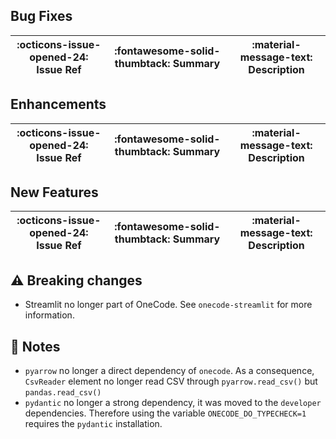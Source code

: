 ## Bug Fixes

:octicons-issue-opened-24: Issue Ref | :fontawesome-solid-thumbtack: Summary | :material-message-text: Description
-|-|-


## Enhancements

:octicons-issue-opened-24: Issue Ref | :fontawesome-solid-thumbtack: Summary | :material-message-text: Description
-|-|-


## New Features

:octicons-issue-opened-24: Issue Ref | :fontawesome-solid-thumbtack: Summary | :material-message-text: Description
-|-|-


## :warning: Breaking changes

* Streamlit no longer part of OneCode. See `onecode-streamlit` for more information.

## :ledger: Notes

* `pyarrow` no longer a direct dependency of `onecode`. As a consequence, `CsvReader` element no longer read CSV through `pyarrow.read_csv()` but `pandas.read_csv()`
* `pydantic` no longer a strong dependency, it was moved to the `developer` dependencies. Therefore using the variable `ONECODE_DO_TYPECHECK=1` requires the `pydantic` installation.
